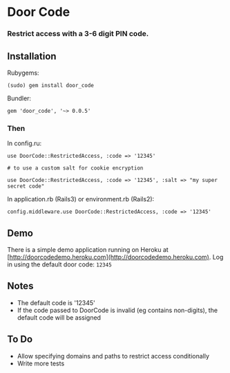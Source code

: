Door Code
=========

### Restrict access with a 3-6 digit PIN code.

## Installation

Rubygems:

    (sudo) gem install door_code

Bundler:

    gem 'door_code', '~> 0.0.5'

### Then
    
In config.ru:

    use DoorCode::RestrictedAccess, :code => '12345'
  
    # to use a custom salt for cookie encryption
    
    use DoorCode::RestrictedAccess, :code => '12345', :salt => "my super secret code"
  
    
    
In application.rb (Rails3) or environment.rb (Rails2):

    config.middleware.use DoorCode::RestrictedAccess, :code => '12345'

## Demo

There is a simple demo application running on Heroku at [http://doorcodedemo.heroku.com](http://doorcodedemo.heroku.com). Log in using the default door code: `12345`

## Notes

* The default code is '12345'
* If the code passed to DoorCode is invalid (eg contains non-digits), the default code will be assigned

## To Do

* Allow specifying domains and paths to restrict access conditionally
* Write more tests
